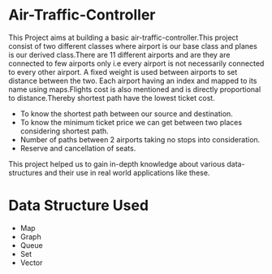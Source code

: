 # Air-Traffic-Controller

This Project aims at building a basic air-traffic-controller.This project consist of two different classes where airport is our base class and planes is our derived class.There are 11 different airports and are they are connected to few airports only i.e every airport is not necessarily connected to every other airport. A fixed weight is used between airports to set distance between the two. Each airport having an index and mapped to its name using maps.Flights cost is also mentioned and is directly proportional to distance.Thereby shortest path have the lowest ticket cost.

 - To know the shortest path between our source and destination.
 - To know the minimum ticket price we can get between two places considering shortest path.
 - Number of paths between 2 airports taking no stops into consideration.
 - Reserve and cancellation of seats.

This project helped us to gain in-depth knowledge about various data- structures and their use in real world applications like these.


# Data Structure Used 
  
  * Map
  * Graph  
  * Queue  
  * Set 
  * Vector
     
